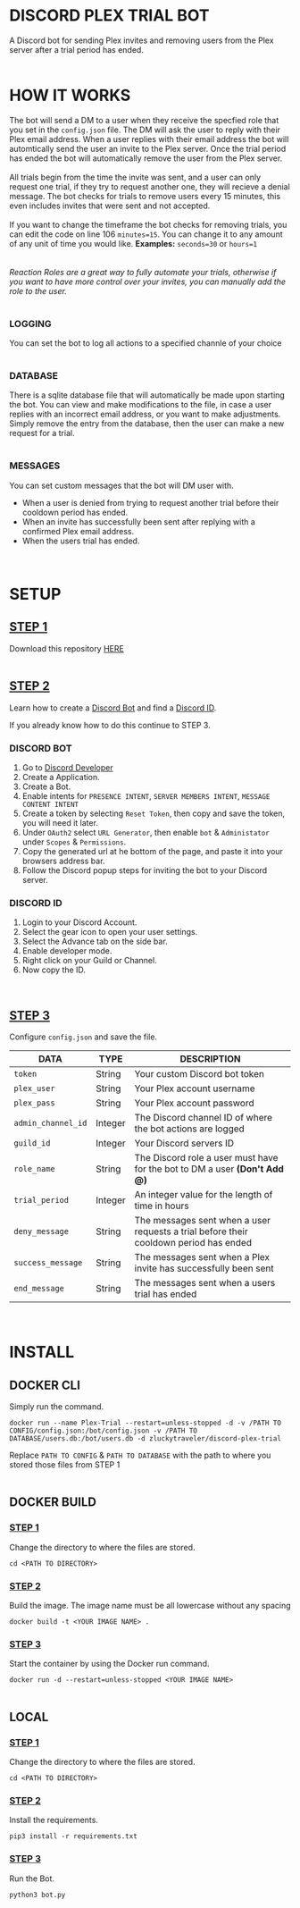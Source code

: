 # DISCORD PLEX TRIAL BOT
A Discord bot for sending Plex invites and removing users from the Plex server after a trial period has ended.
<br />
<br />
# HOW IT WORKS
The bot will send a DM to a user when they receive the specfied role that you set in the `config.json` file. The DM will ask the user to reply with their Plex email address. When a user replies with their email address the bot will automtically send the user an invite to the Plex server. Once the trial period has ended the bot will automatically remove the user from the Plex server. 
<br />
<br />
All trials begin from the time the invite was sent, and a user can only request one trial, if they try to request another one, they will recieve a denial message. The bot checks for trials to remove users every 15 minutes, this even includes invites that were sent and not accepted. 
<br />
<br />
If you want to change the timeframe the bot checks for removing trials, you can edit the code on line 106 `minutes=15`. You can change it to any amount of any unit of time you would like. **Examples:** `seconds=30` or `hours=1`
<br />
<br />
<br />
*Reaction Roles are a great way to fully automate your trials, otherwise if you want to have more control over your invites, you can manually add the role to the user.*
<br />
<br />
### LOGGING
You can set the bot to log all actions to a specified channle of your choice
<br />
<br />
### DATABASE
There is a sqlite database file that will automatically be made upon starting the bot. You can view and make modifications to the file, in case a user replies with an incorrect email address, or you want to make adjustments. Simply remove the entry from the database, then the user can make a new request for a trial. 
<br />
<br />
### MESSAGES
You can set custom messages that the bot will DM user with. 
- When a user is denied from trying to request another trial before their cooldown period has ended.
- When an invite has successfully been sent after replying with a confirmed Plex email address.
- When the users trial has ended.
<br />

# SETUP

## <ins>STEP 1</ins>

Download this repository [HERE](https://github.com/zluckytraveler/Discord-Plex-Trial/files/9334869/Plex-Trials.zip)
<br />
<br />
## <ins>STEP 2</ins>
Learn how to create a <ins>Discord Bot</ins> and find a <ins>Discord ID</ins>.<br />

If you already know how to do this continue to STEP 3.

### DISCORD BOT
1. Go to [Discord Developer](https://discord.com/developers)
2. Create a Application.
3. Create a Bot.
4. Enable intents for `PRESENCE INTENT`, `SERVER MEMBERS INTENT`, `MESSAGE CONTENT INTENT`
6. Create a token by selecting `Reset Token`, then copy and save the token, you will need it later.
7. Under `OAuth2` select `URL Generator`, then enable `bot` & `Administator` under `Scopes` & `Permissions`.
8. Copy the generated url at he bottom of the page, and paste it into your browsers address bar.
9. Follow the Discord popup steps for inviting the bot to your Discord server.

### DISCORD ID
1. Login to your Discord Account.
2. Select the gear icon to open your user settings.
3. Select the Advance tab on the side bar.
4. Enable developer mode.
5. Right click on your Guild or Channel.
8. Now copy the ID.  
<br />

## <ins>STEP 3</ins>
Configure `config.json` and save the file.

| DATA | TYPE | DESCRIPTION |
| --- | --- | --- |
| `token` | String | Your custom Discord bot token |
| `plex_user` | String | Your Plex account username |
| `plex_pass` | String | Your Plex account password |
| `admin_channel_id` | Integer | The Discord channel ID of where the bot actions are logged |
| `guild_id` | Integer | Your Discord servers ID |
| `role_name` | String | The Discord role a user must have for the bot to DM a user **(Don't Add @)** |
| `trial_period` |  Integer | An integer value for the length of time in hours |
| `deny_message` | String | The messages sent when a user requests a trial before their cooldown period has ended |
| `success_message` | String | The messages sent when a Plex invite has successfully been sent |
| `end_message` | String | The messages sent when a users trial has ended |
<br />

# INSTALL

## DOCKER CLI

Simply run the command.

```docker run --name Plex-Trial --restart=unless-stopped -d -v /PATH TO CONFIG/config.json:/bot/config.json -v /PATH TO DATABASE/users.db:/bot/users.db -d zluckytraveler/discord-plex-trial ```

Replace `PATH TO CONFIG` & `PATH TO DATABASE` with the path to where you stored those files from STEP 1
<br />
<br />
## DOCKER BUILD

### <ins>STEP 1</ins>
Change the directory to where the files are stored.

```cd <PATH TO DIRECTORY>```

### <ins>STEP 2</ins>
Build the image. The image name must be all lowercase without any spacing

```docker build -t <YOUR IMAGE NAME> .```

### <ins>STEP 3</ins>
Start the container by using the Docker run command.

```docker run -d --restart=unless-stopped <YOUR IMAGE NAME>```
<br />
<br />
## LOCAL

### <ins>STEP 1</ins>

Change the directory to where the files are stored.

```cd <PATH TO DIRECTORY>```

### <ins>STEP 2</ins>

Install the requirements. <br />

```pip3 install -r requirements.txt```


### <ins>STEP 3</ins>

Run the Bot. <br />

```python3 bot.py```
